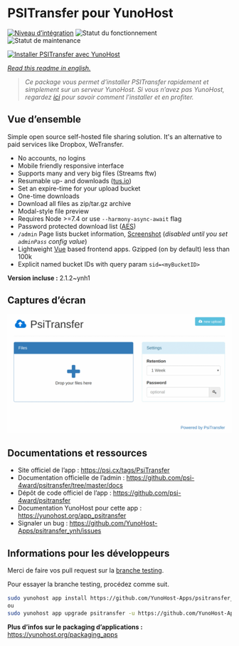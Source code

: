 <!--
N.B.: This README was automatically generated by https://github.com/YunoHost/apps/tree/master/tools/README-generator
It shall NOT be edited by hand.
-->

# PSITransfer pour YunoHost

[![Niveau d’intégration](https://dash.yunohost.org/integration/psitransfer.svg)](https://dash.yunohost.org/appci/app/psitransfer) ![Statut du fonctionnement](https://ci-apps.yunohost.org/ci/badges/psitransfer.status.svg) ![Statut de maintenance](https://ci-apps.yunohost.org/ci/badges/psitransfer.maintain.svg)

[![Installer PSITransfer avec YunoHost](https://install-app.yunohost.org/install-with-yunohost.svg)](https://install-app.yunohost.org/?app=psitransfer)

*[Read this readme in english.](./README.md)*

> *Ce package vous permet d’installer PSITransfer rapidement et simplement sur un serveur YunoHost.
Si vous n’avez pas YunoHost, regardez [ici](https://yunohost.org/#/install) pour savoir comment l’installer et en profiter.*

## Vue d’ensemble

Simple open source self-hosted file sharing solution.
It's an alternative to paid services like Dropbox, WeTransfer.

* No accounts, no logins
* Mobile friendly responsive interface
* Supports many and very big files (Streams ftw)
* Resumable up- and downloads ([tus.io](https://tus.io))
* Set an expire-time for your upload bucket
* One-time downloads
* Download all files as zip/tar.gz archive
* Modal-style file preview
* Requires Node >=7.4 or use `--harmony-async-await` flag
* Password protected download list ([AES](https://en.wikipedia.org/wiki/Advanced_Encryption_Standard))
* `/admin` Page lists bucket information, [Screenshot](https://raw.githubusercontent.com/psi-4ward/psitransfer/master/docs/PsiTransfer-Admin.png) (_disabled until you set `adminPass` config value_)
* Lightweight [Vue](https://vuejs.org) based frontend apps. Gzipped (on by default) less than 100k
* Explicit named bucket IDs with query param `sid=<myBucketID>`


**Version incluse :** 2.1.2~ynh1

## Captures d’écran

![Capture d’écran de PSITransfer](./doc/screenshots/psitransfer.gif)

## Documentations et ressources

* Site officiel de l’app : <https://psi.cx/tags/PsiTransfer>
* Documentation officielle de l’admin : <https://github.com/psi-4ward/psitransfer/tree/master/docs>
* Dépôt de code officiel de l’app : <https://github.com/psi-4ward/psitransfer>
* Documentation YunoHost pour cette app : <https://yunohost.org/app_psitransfer>
* Signaler un bug : <https://github.com/YunoHost-Apps/psitransfer_ynh/issues>

## Informations pour les développeurs

Merci de faire vos pull request sur la [branche testing](https://github.com/YunoHost-Apps/psitransfer_ynh/tree/testing).

Pour essayer la branche testing, procédez comme suit.

``` bash
sudo yunohost app install https://github.com/YunoHost-Apps/psitransfer_ynh/tree/testing --debug
ou
sudo yunohost app upgrade psitransfer -u https://github.com/YunoHost-Apps/psitransfer_ynh/tree/testing --debug
```

**Plus d’infos sur le packaging d’applications :** <https://yunohost.org/packaging_apps>